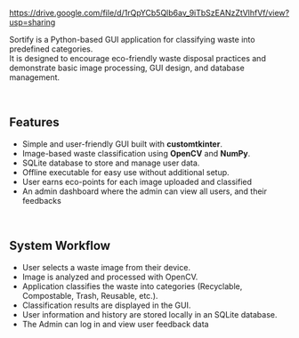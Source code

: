 https://drive.google.com/file/d/1rQpYCb5Qlb6av_9iTbSzEANzZtVlhfVf/view?usp=sharing

Sortify is a Python-based GUI application for classifying waste into predefined categories.  
It is designed to encourage eco-friendly waste disposal practices and demonstrate basic image processing, GUI design, and database management.

<br>

## Features
- Simple and user-friendly GUI built with **customtkinter**.
- Image-based waste classification using **OpenCV** and **NumPy**.
- SQLite database to store and manage user data.
- Offline executable for easy use without additional setup.
- User earns eco-points for each image uploaded and classified
- An admin dashboard where the admin can view all users, and their feedbacks

<br>

## System Workflow
- User selects a waste image from their device.  
- Image is analyzed and processed with OpenCV.  
- Application classifies the waste into categories (Recyclable, Compostable, Trash, Reusable, etc.).  
- Classification results are displayed in the GUI.  
- User information and history are stored locally in an SQLite database.
- The Admin can log in and view user feedback data
